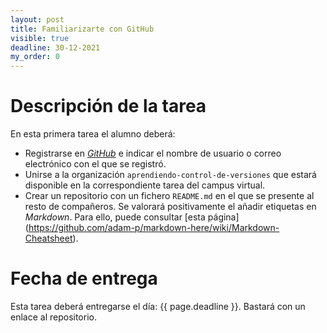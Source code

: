 ```yaml
---
layout: post
title: Familiarizarte con GitHub
visible: true
deadline: 30-12-2021
my_order: 0
---
```


# Descripción de la tarea
En esta primera tarea el alumno deberá:

- Registrarse en *[GitHub](https://github.com)* e indicar el nombre de usuario o correo electrónico con el que se registró.
- Unirse a la organización ```aprendiendo-control-de-versiones``` que estará disponible en la correspondiente tarea del campus virtual. 
- Crear un repositorio con un fichero ```README.md``` en el que se presente al resto de compañeros. Se valorará positivamente el añadir etiquetas en *Markdown*. Para ello, puede consultar [esta página] (https://github.com/adam-p/markdown-here/wiki/Markdown-Cheatsheet).

# Fecha de entrega
Esta tarea deberá entregarse el día: {{ page.deadline }}. Bastará con un enlace al repositorio.
